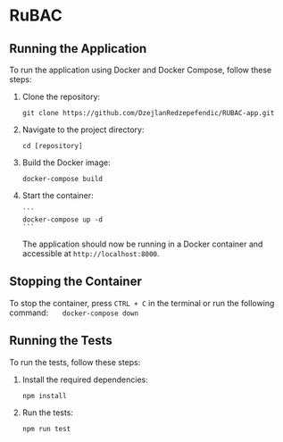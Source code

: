 # RuBAC

## Running the Application

To run the application using Docker and Docker Compose, follow these steps:

1.  Clone the repository:

    ```
    git clone https://github.com/DzejlanRedzepefendic/RUBAC-app.git
    ```

2.  Navigate to the project directory:

    ```
    cd [repository]
    ```

3.  Build the Docker image:

    ```
    docker-compose build
    ```

4.  Start the container:

        ```
        docker-compose up -d
        ```

    The application should now be running in a Docker container and accessible at `http://localhost:8000`.

## Stopping the Container

To stop the container, press `CTRL + C` in the terminal or run the following command:
`    docker-compose down
   `

## Running the Tests

To run the tests, follow these steps:

1. Install the required dependencies:

   ```
   npm install
   ```

2. Run the tests:
   ```
   npm run test
   ```
